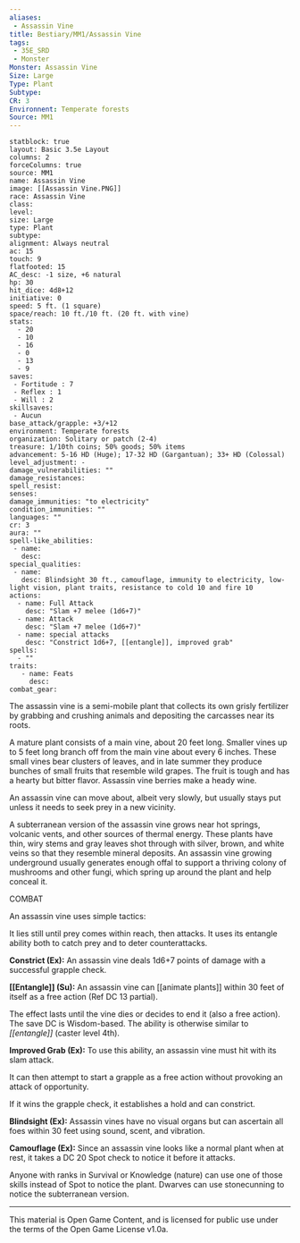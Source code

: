```yaml
---
aliases:
 - Assassin Vine
title: Bestiary/MM1/Assassin Vine
tags: 
 - 35E_SRD
 - Monster
Monster: Assassin Vine
Size: Large
Type: Plant
Subtype: 
CR: 3
Environnent: Temperate forests
Source: MM1
---
```


```statblock
statblock: true
layout: Basic 3.5e Layout
columns: 2
forceColumns: true
source: MM1 
name: Assassin Vine
image: [[Assassin Vine.PNG]]
race: Assassin Vine
class: 
level: 
size: Large
type: Plant
subtype: 
alignment: Always neutral
ac: 15
touch: 9
flatfooted: 15
AC_desc: -1 size, +6 natural
hp: 30
hit_dice: 4d8+12
initiative: 0
speed: 5 ft. (1 square)
space/reach: 10 ft./10 ft. (20 ft. with vine)
stats:
  - 20
  - 10
  - 16
  - 0
  - 13
  - 9
saves:
 - Fortitude : 7
 - Reflex : 1
 - Will : 2
skillsaves:
 - Aucun
base_attack/grapple: +3/+12
environment: Temperate forests
organization: Solitary or patch (2-4)
treasure: 1/10th coins; 50% goods; 50% items
advancement: 5-16 HD (Huge); 17-32 HD (Gargantuan); 33+ HD (Colossal)
level_adjustment: -
damage_vulnerabilities: ""
damage_resistances: 
spell_resist: 
senses: 
damage_immunities: "to electricity"
condition_immunities: ""
languages: ""
cr: 3
aura: ""
spell-like_abilities:
 - name: 
   desc: 
special_qualities:
 - name:
   desc: Blindsight 30 ft., camouflage, immunity to electricity, low-light vision, plant traits, resistance to cold 10 and fire 10
actions:
  - name: Full Attack
    desc: "Slam +7 melee (1d6+7)"
  - name: Attack
    desc: "Slam +7 melee (1d6+7)"
  - name: special attacks
    desc: "Constrict 1d6+7, [[entangle]], improved grab"
spells:
  - ""
traits:
   - name: Feats
     desc: 
combat_gear:  
```


The assassin vine is a semi-mobile plant that collects its own grisly fertilizer by grabbing and crushing animals and depositing the carcasses near its roots.

A mature plant consists of a main vine, about 20 feet long. Smaller vines up to 5 feet long branch off from the main vine about every 6 inches. These small vines bear clusters of leaves, and in late summer they produce bunches of small fruits that resemble wild grapes. The fruit is tough and has a hearty but bitter flavor. Assassin vine berries make a heady wine.

An assassin vine can move about, albeit very slowly, but usually stays put unless it needs to seek prey in a new vicinity.

A subterranean version of the assassin vine grows near hot springs, volcanic vents, and other sources of thermal energy. These plants have thin, wiry stems and gray leaves shot through with silver, brown, and white veins so that they resemble mineral deposits. An assassin vine growing underground usually generates enough offal to support a thriving colony of mushrooms and other fungi, which spring up around the plant and help conceal it.

COMBAT

An assassin vine uses simple tactics:

It lies still until prey comes within reach, then attacks. It uses its entangle ability both to catch prey and to deter counterattacks.


**Constrict (Ex):** An assassin vine deals 1d6+7 points of damage with a successful grapple check.


**[[Entangle]] (Su):** An assassin vine can [[animate plants]] within 30 feet of itself as a free action (Ref DC 13 partial).

The effect lasts until the vine dies or decides to end it (also a free action). The save DC is Wisdom-based. The ability is otherwise similar to *[[entangle]]* (caster level 4th).


**Improved Grab (Ex):** To use this ability, an assassin vine must hit with its slam attack.

It can then attempt to start a grapple as a free action without provoking an attack of opportunity.

If it wins the grapple check, it establishes a hold and can constrict.


**Blindsight (Ex):** Assassin vines have no visual organs but can ascertain all foes within 30 feet using sound, scent, and vibration.


**Camouflage (Ex):** Since an assassin vine looks like a normal plant when at rest, it takes a DC 20 Spot check to notice it before it attacks.

Anyone with ranks in Survival or Knowledge (nature) can use one of those skills instead of Spot to notice the plant. Dwarves can use stonecunning to notice the subterranean version.

---

This material is Open Game Content, and is licensed for public use under the terms of the Open Game License v1.0a.
